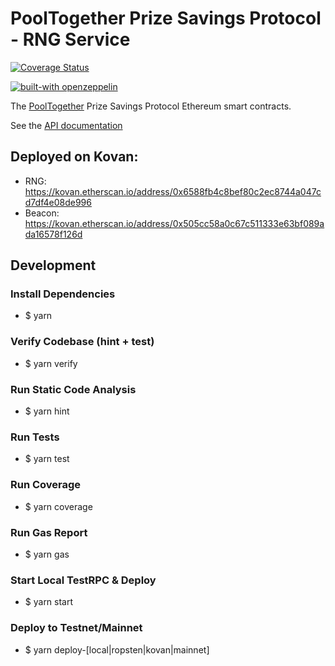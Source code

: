 # PoolTogether Prize Savings Protocol - RNG Service

[![Coverage Status](https://coveralls.io/repos/github/pooltogether/rng-service/badge.svg?branch=master)](https://coveralls.io/github/pooltogether/rng-service?branch=master)

[![built-with openzeppelin](https://img.shields.io/badge/built%20with-OpenZeppelin-3677FF)](https://docs.openzeppelin.com/)

The [PoolTogether](https://www.pooltogether.com/) Prize Savings Protocol Ethereum smart contracts.

See the [API documentation](https://docs.pooltogether.com/)


## Deployed on Kovan:

- RNG: https://kovan.etherscan.io/address/0x6588fb4c8bef80c2ec8744a047cd7df4e08de996
- Beacon: https://kovan.etherscan.io/address/0x505cc58a0c67c511333e63bf089ada16578f126d

## Development

### Install Dependencies

- $ yarn

### Verify Codebase (hint + test)

- $ yarn verify

### Run Static Code Analysis

- $ yarn hint

### Run Tests

- $ yarn test

### Run Coverage

- $ yarn coverage

### Run Gas Report

- $ yarn gas

### Start Local TestRPC & Deploy

- $ yarn start

### Deploy to Testnet/Mainnet

- $ yarn deploy-[local|ropsten|kovan|mainnet]

